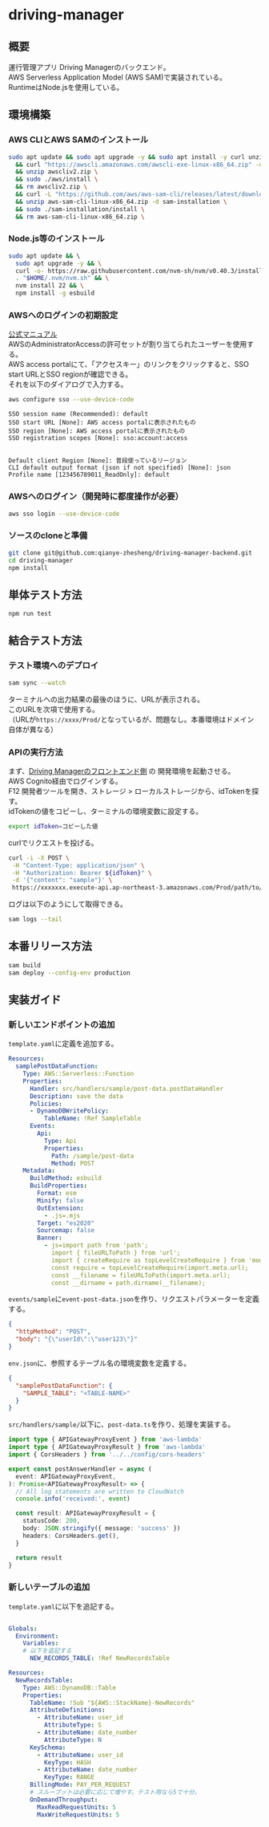 # driving-manager

## 概要

運行管理アプリ Driving Managerのバックエンド。  
AWS Serverless Application Model (AWS SAM)で実装されている。  
RuntimeはNode.jsを使用している。

## 環境構築

### AWS CLIとAWS SAMのインストール

```bash
sudo apt update && sudo apt upgrade -y && sudo apt install -y curl unzip git \
  && curl "https://awscli.amazonaws.com/awscli-exe-linux-x86_64.zip" -o "awscliv2.zip" \
  && unzip awscliv2.zip \
  && sudo ./aws/install \
  && rm awscliv2.zip \
  && curl -L "https://github.com/aws/aws-sam-cli/releases/latest/download/aws-sam-cli-linux-x86_64.zip" -o "aws-sam-cli-linux-x86_64.zip" \
  && unzip aws-sam-cli-linux-x86_64.zip -d sam-installation \
  && sudo ./sam-installation/install \
  && rm aws-sam-cli-linux-x86_64.zip \
```

### Node.js等のインストール

```bash
sudo apt update && \ 
  sudo apt upgrade -y && \
  curl -o- https://raw.githubusercontent.com/nvm-sh/nvm/v0.40.3/install.sh | bash && \
  . "$HOME/.nvm/nvm.sh" && \
  nvm install 22 && \
  npm install -g esbuild
```

### AWSへのログインの初期設定

[公式マニュアル](https://docs.aws.amazon.com/cli/latest/userguide/cli-configure-sso.html)  
AWSのAdministratorAccessの許可セットが割り当てられたユーザーを使用する。  
AWS access portalにて、「アクセスキー」のリンクをクリックすると、SSO start URLとSSO regionが確認できる。  
それを以下のダイアログで入力する。

```bash
aws configure sso --use-device-code
```
```
SSO session name (Recommended): default
SSO start URL [None]: AWS access portalに表示されたもの
SSO region [None]: AWS access portalに表示されたもの
SSO registration scopes [None]: sso:account:access


Default client Region [None]: 普段使っているリージョン
CLI default output format (json if not specified) [None]: json
Profile name [123456789011_ReadOnly]: default
```

### AWSへのログイン（開発時に都度操作が必要）

```bash
aws sso login --use-device-code
```
### ソースのcloneと準備

```bash
git clone git@github.com:qianye-zhesheng/driving-manager-backend.git
cd driving-manager
npm install
```


## 単体テスト方法

```bash
npm run test
```

## 結合テスト方法

### テスト環境へのデプロイ

```bash
sam sync --watch
```

ターミナルへの出力結果の最後のほうに、URLが表示される。  
このURLを次項で使用する。  
（URLが`https://xxxx/Prod/`となっているが、問題なし。本番環境はドメイン自体が異なる）

### APIの実行方法

まず、[Driving Managerのフロントエンド側](https://github.com/qianye-zhesheng/driving-manager) の
開発環境を起動させる。  
AWS Cognito経由でログインする。  
F12 開発者ツールを開き、ストレージ > ローカルストレージから、idTokenを探す。  
idTokenの値をコピーし、ターミナルの環境変数に設定する。

```bash
export idToken=コピーした値
```
curlでリクエストを投げる。

```bash
curl -i -X POST \
 -H "Content-Type: application/json" \
 -H "Authorization: Bearer ${idToken}" \
 -d '{"content": "sample"}' \
 https://xxxxxxx.execute-api.ap-northeast-3.amazonaws.com/Prod/path/to/api
 ```

ログは以下のようにして取得できる。

```bash
sam logs --tail
```



## 本番リリース方法

```bash
sam build
sam deploy --config-env production
```


## 実装ガイド

### 新しいエンドポイントの追加

`template.yaml`に定義を追加する。

```yaml
Resources:
  samplePostDataFunction:
    Type: AWS::Serverless::Function
    Properties:
      Handler: src/handlers/sample/post-data.postDataHandler
      Description: save the data
      Policies:
      - DynamoDBWritePolicy:
          TableName: !Ref SampleTable
      Events:
        Api:
          Type: Api
          Properties:
            Path: /sample/post-data
            Method: POST
    Metadata:   
      BuildMethod: esbuild
      BuildProperties:
        Format: esm
        Minify: false
        OutExtension:
          - .js=.mjs
        Target: "es2020"
        Sourcemap: false
        Banner:
          - js=import path from 'path';
            import { fileURLToPath } from 'url';
            import { createRequire as topLevelCreateRequire } from 'module';
            const require = topLevelCreateRequire(import.meta.url);
            const __filename = fileURLToPath(import.meta.url);
            const __dirname = path.dirname(__filename);
```

`events/sample`に`event-post-data.json`を作り、リクエストパラメーターを定義する。

```json
{
  "httpMethod": "POST",
  "body": "{\"userId\":\"user123\"}"
}
```

`env.json`に、参照するテーブル名の環境変数を定義する。

```json
{
  "samplePostDataFunction": {
    "SAMPLE_TABLE": "<TABLE-NAME>"
  }
}
```

`src/handlers/sample/`以下に、`post-data.ts`を作り、処理を実装する。

```typescript
import type { APIGatewayProxyEvent } from 'aws-lambda'
import type { APIGatewayProxyResult } from 'aws-lambda'
import { CorsHeaders } from '../../config/cors-headers'

export const postAnswerHandler = async (
  event: APIGatewayProxyEvent,
): Promise<APIGatewayProxyResult> => {
  // All log statements are written to CloudWatch
  console.info('received:', event)

  const result: APIGatewayProxyResult = {
    statusCode: 200,
    body: JSON.stringify({ message: 'success' })
    headers: CorsHeaders.get(),
  }

  return result
}
```

### 新しいテーブルの追加

`template.yaml`に以下を追記する。

```yaml

Globals:
  Environment:
    Variables:
    # 以下を追記する
      NEW_RECORDS_TABLE: !Ref NewRecordsTable

Resources:
  NewRecordsTable:
    Type: AWS::DynamoDB::Table
    Properties:
      TableName: !Sub "${AWS::StackName}-NewRecords"
      AttributeDefinitions:
        - AttributeName: user_id
          AttributeType: S
        - AttributeName: date_number
          AttributeType: N
      KeySchema:
        - AttributeName: user_id
          KeyType: HASH
        - AttributeName: date_number
          KeyType: RANGE
      BillingMode: PAY_PER_REQUEST
      # スループットは必要に応じて増やす。テスト用なら5で十分。
      OnDemandThroughput:
        MaxReadRequestUnits: 5
        MaxWriteRequestUnits: 5

```
